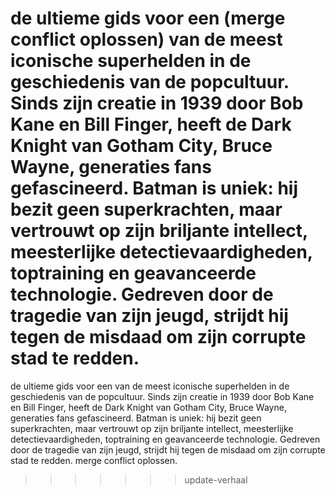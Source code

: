 
de ultieme gids voor een (merge conflict oplossen) van de meest iconische superhelden in de geschiedenis van de popcultuur. Sinds zijn creatie in 1939 door Bob Kane en Bill Finger, heeft de Dark Knight van Gotham City, Bruce Wayne, generaties fans gefascineerd. Batman is uniek: hij bezit geen superkrachten, maar vertrouwt op zijn briljante intellect, meesterlijke detectievaardigheden, toptraining en geavanceerde technologie. Gedreven door de tragedie van zijn jeugd, strijdt hij tegen de misdaad om zijn corrupte stad te redden.
=======
de ultieme gids voor een van de meest iconische superhelden in de geschiedenis van de popcultuur. Sinds zijn creatie in 1939 door Bob Kane en Bill Finger, heeft de Dark Knight van Gotham City, Bruce Wayne, generaties fans gefascineerd. Batman is uniek: hij bezit geen superkrachten, maar vertrouwt op zijn briljante intellect, meesterlijke detectievaardigheden, toptraining en geavanceerde technologie. Gedreven door de tragedie van zijn jeugd, strijdt hij tegen de misdaad om zijn corrupte stad te redden.
 merge conflict oplossen.
>>>>>>> update-verhaal
